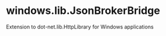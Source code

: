 windows.lib.JsonBrokerBridge
============================

Extension to dot-net.lib.HttpLibrary for Windows applications
